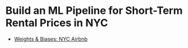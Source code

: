 # Build an ML Pipeline for Short-Term Rental Prices in NYC
- [Weights & Biases: NYC Airbnb](https://wandb.ai/oluwaseun001/nyc_airbnb?workspace=user-oluwaseun001)